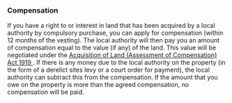 ###  Compensation

If you have a right to or interest in land that has been acquired by a local
authority by compulsory purchase, you can apply for compensation (within 12
months of the vesting). The local authority will then pay you an amount of
compensation equal to the value (if any) of the land. This value will be
negotiated under the [ Acquisition of Land (Assessment of Compensation) Act
1919 ](http://www.irishstatutebook.ie/1919/en/act/pub/0057/print.html) . If
there is any money due to the local authority on the property (in the form of
a derelict sites levy or a court order for payment), the local authority can
subtract this from the compensation. If the amount that you owe on the
property is more than the agreed compensation, no compensation will be paid.
